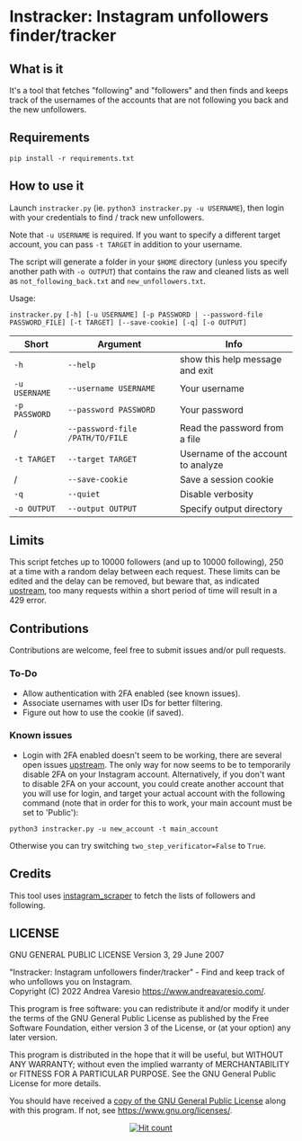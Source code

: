 # Instracker: Instagram unfollowers finder/tracker

## What is it
It's a tool that fetches "following" and "followers" and then finds and keeps track of the usernames of the accounts that are not following you back and the new unfollowers.

## Requirements
`pip install -r requirements.txt`

## How to use it
Launch `instracker.py` (ie. `python3 instracker.py -u USERNAME`), then login with your credentials to find / track new unfollowers.

Note that `-u USERNAME` is required. If you want to specify a different target account, you can pass `-t TARGET` in addition to your username.

The script will generate a folder in your `$HOME` directory (unless you specify another path with `-o OUTPUT`) that contains the raw and cleaned lists as well as `not_following_back.txt` and `new_unfollowers.txt`.

Usage:
```
instracker.py [-h] [-u USERNAME] [-p PASSWORD | --password-file PASSWORD_FILE] [-t TARGET] [--save-cookie] [-q] [-o OUTPUT]
```

Short | Argument | Info
---|---|---
`-h` | `--help` | show this help message and exit
`-u USERNAME` | `--username USERNAME` | Your username
`-p PASSWORD` | `--password PASSWORD` | Your password
/ | `--password-file /PATH/TO/FILE` | Read the password from a file
`-t TARGET` | `--target TARGET` | Username of the account to analyze
/ | `--save-cookie` | Save a session cookie
`-q` | `--quiet` | Disable verbosity
`-o OUTPUT` | `--output OUTPUT` | Specify output directory

## Limits
This script fetches up to 10000 followers (and up to 10000 following), 250 at a time with a random delay between each request. These limits can be edited and the delay can be removed, but beware that, as indicated [upstream](https://github.com/realsirjoe/instagram-scraper), too many requests within a short period of time will result in a 429 error.

## Contributions
Contributions are welcome, feel free to submit issues and/or pull requests.

### To-Do
- Allow authentication with 2FA enabled (see known issues).
- Associate usernames with user IDs for better filtering.
- Figure out how to use the cookie (if saved).

### Known issues
- Login with 2FA enabled doesn't seem to be working, there are several open issues [upstream](https://github.com/realsirjoe/instagram-scraper/issues?q=is%3Aissue+InstagramAuthException). The only way for now seems to be to temporarily disable 2FA on your Instagram account. Alternatively, if you don't want to disable 2FA on your account, you could create another account that you will use for login, and target your actual account with the following command (note that in order for this to work, your main account must be set to 'Public'):
```
python3 instracker.py -u new_account -t main_account
```
Otherwise you can try switching `two_step_verificator=False` to `True`.

## Credits
This tool uses [instagram_scraper](https://github.com/realsirjoe/instagram-scraper) to fetch the lists of followers and following.

## LICENSE

GNU GENERAL PUBLIC LICENSE
Version 3, 29 June 2007

"Instracker: Instagram unfollowers finder/tracker" - Find and keep track of who unfollows you on Instagram.<br />
Copyright (C) 2022 Andrea Varesio <https://www.andreavaresio.com/>.

This program is free software: you can redistribute it and/or modify
it under the terms of the GNU General Public License as published by
the Free Software Foundation, either version 3 of the License, or
(at your option) any later version.

This program is distributed in the hope that it will be useful,
but WITHOUT ANY WARRANTY; without even the implied warranty of
MERCHANTABILITY or FITNESS FOR A PARTICULAR PURPOSE.  See the
GNU General Public License for more details.

You should have received a [copy of the GNU General Public License](https://github.com/andrea-varesio/instracker/blob/main/LICENSE)
along with this program.  If not, see <https://www.gnu.org/licenses/>.

<div align="center">
<a href="https://github.com/andrea-varesio/instracker/">
  <img src="http://hits.dwyl.com/andrea-varesio/instracker.svg?style=flat-square" alt="Hit count" />
</a>
</div>
